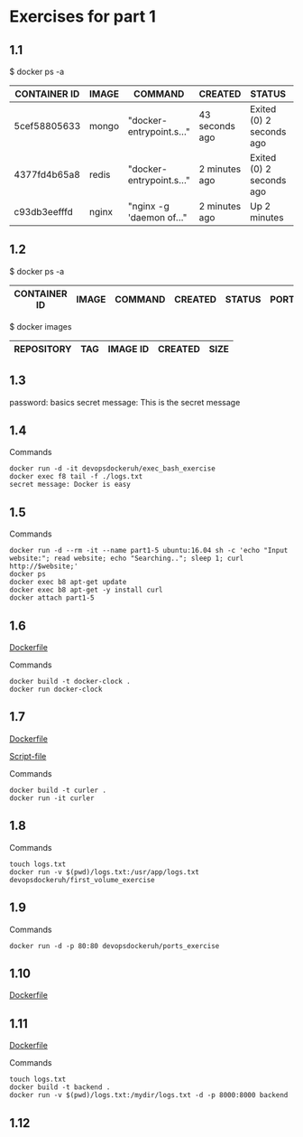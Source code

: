 # Exercises for part 1

## 1.1

$ docker ps -a

CONTAINER ID | IMAGE | COMMAND | CREATED | STATUS | PORTS | NAMES |
-------------|-------|---------|---------|--------|-------|-------|
5cef58805633 | mongo | "docker-entrypoint.s…" | 43 seconds ago | Exited (0) 2 seconds ago | | gallant_khayyam |
4377fd4b65a8 | redis | "docker-entrypoint.s…" | 2 minutes ago | Exited (0) 2 seconds ago | | keen_sinoussi |
c93db3eefffd | nginx | "nginx -g 'daemon of…" | 2 minutes ago | Up 2 minutes | 80/tcp | stupefied_jang |


## 1.2

$ docker ps -a

CONTAINER ID | IMAGE | COMMAND | CREATED | STATUS | PORTS | NAMES |
-------------|-------|---------|---------|--------|-------|-------|

$ docker images

REPOSITORY | TAG | IMAGE ID | CREATED | SIZE |
-------------|-------|---------|---------|--------|


## 1.3

password: basics
secret message: This is the secret message

## 1.4

Commands

    docker run -d -it devopsdockeruh/exec_bash_exercise
    docker exec f8 tail -f ./logs.txt
    secret message: Docker is easy

## 1.5

Commands

    docker run -d --rm -it --name part1-5 ubuntu:16.04 sh -c 'echo "Input website:"; read website; echo "Searching.."; sleep 1; curl http://$website;'
    docker ps
    docker exec b8 apt-get update
    docker exec b8 apt-get -y install curl
    docker attach part1-5

## 1.6

[Dockerfile](https://github.com/MiguelSombrero/devopswithdocker/blob/master/part1/part1_6/Dockerfile)

Commands

    docker build -t docker-clock .
    docker run docker-clock

## 1.7

[Dockerfile](https://github.com/MiguelSombrero/devopswithdocker/blob/master/part1/part1_7/Dockerfile)

[Script-file](https://github.com/MiguelSombrero/devopswithdocker/blob/master/part1/part1_7/script.sh)

Commands

    docker build -t curler .
    docker run -it curler

## 1.8

Commands

    touch logs.txt
    docker run -v $(pwd)/logs.txt:/usr/app/logs.txt devopsdockeruh/first_volume_exercise

## 1.9

Commands

    docker run -d -p 80:80 devopsdockeruh/ports_exercise

## 1.10

[Dockerfile](https://github.com/MiguelSombrero/devopswithdocker/blob/master/part1/part1_10/Dockerfile)

## 1.11

[Dockerfile](https://github.com/MiguelSombrero/devopswithdocker/blob/master/part1/part1_11/Dockerfile)

Commands

    touch logs.txt
    docker build -t backend .
    docker run -v $(pwd)/logs.txt:/mydir/logs.txt -d -p 8000:8000 backend

## 1.12

